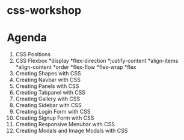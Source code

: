 # css-workshop

# Agenda

 1. CSS Positions
 2. CSS Flexbox
    *display
    *flex-direction
    *justify-content
    *align-items
    *align-content
    *order
    *flex-flow
    *flex-wrap
    *flex   
3. Creating Shapes with CSS
4. Creating Navbar with CSS
5. Creating Panels with CSS
6. Creating Tabpanel with CSS
7. Creating Gallery with CSS
8. Creating Sidebar with CSS
9. Creating Login Form with CSS
10. Creating Signup Form with CSS
11. Creating Responsive Menubar with CSS
12. Creating Modals and Image Modals with CSS
